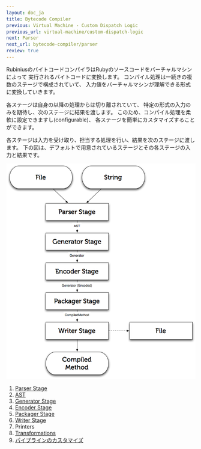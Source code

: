 ```yaml
---
layout: doc_ja
title: Bytecode Compiler
previous: Virtual Machine - Custom Dispatch Logic
previous_url: virtual-machine/custom-dispatch-logic
next: Parser
next_url: bytecode-compiler/parser
review: true
---
```


RubiniusのバイトコードコンパイラはRubyのソースコードをバーチャルマシンによって
実行されるバイトコードに変換します。
コンパイル処理は一続きの複数のステージで構成されていて、
入力値をバーチャルマシンが理解できる形式に変換していきます。

各ステージは自身の以降の処理からは切り離されていて、
特定の形式の入力のみを期待し、次のステージに結果を渡します。
このため、コンパイル処理を柔軟に設定できますし(configurable)、
各ステージを簡単にカスタマイズすることができます。

各ステージは入力を受け取り、担当する処理を行い、結果を次のステージに渡します。
下の図は、デフォルトで用意されているステージとその各ステージの入力と結果です。

<div style="text-align: center; width: 100%">
  <img src="/images/compilation_process.png" alt="Compilation process" />
</div>

1. [Parser Stage](/doc/ja/bytecode-compiler/parser/)
1. [AST](/doc/ja/bytecode-compiler/ast/)
1. [Generator Stage](/doc/ja/bytecode-compiler/generator/)
1. [Encoder Stage](/doc/ja/bytecode-compiler/encoder/)
1. [Packager Stage](/doc/ja/bytecode-compiler/packager/)
1. [Writer Stage](/doc/ja/bytecode-compiler/writer/)
1. Printers
1. [Transformations](/doc/ja/bytecode-compiler/transformations/)
1. [パイプラインのカスタマイズ](/doc/ja/bytecode-compiler/customization/)

